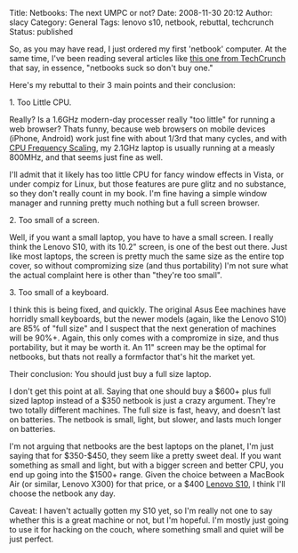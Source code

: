 Title: Netbooks: The next UMPC or not?
Date: 2008-11-30 20:12
Author: slacy
Category: General
Tags: lenovo s10, netbook, rebuttal, techcrunch
Status: published

So, as you may have read, I just ordered my first 'netbook' computer. At
the same time, I've been reading several articles like [this one from
TechCrunch](http://www.techcrunch.com/2008/11/29/three-reasons-why-netbooks-just-arent-good-enough/)
that say, in essence, "netbooks suck so don't buy one."

Here's my rebuttal to their 3 main points and their conclusion:

1\. Too Little CPU.

Really? Is a 1.6GHz modern-day processer really "too little" for running
a web browser? Thats funny, because web browsers on mobile devices
(iPhone, Android) work just fine with about 1/3rd that many cycles, and
with [CPU Frequency
Scaling](http://en.wikipedia.org/wiki/Dynamic_frequency_scaling), my
2.1GHz laptop is usually running at a measly 800MHz, and that seems just
fine as well.

I'll admit that it likely has too little CPU for fancy window effects in
Vista, or under compiz for Linux, but those features are pure glitz and
no substance, so they don't really count in my book. I'm fine having a
simple window manager and running pretty much nothing but a full screen
browser.

2\. Too small of a screen.

Well, if you want a small laptop, you have to have a small screen. I
really think the Lenovo S10, with its 10.2" screen, is one of the best
out there. Just like most laptops, the screen is pretty much the same
size as the entire top cover, so without compromizing size (and thus
portability) I'm not sure what the actual complaint here is other than
"they're too small".

3\. Too small of a keyboard.

I think this is being fixed, and quickly. The original Asus Eee machines
have horridly small keyboards, but the newer models (again, like the
Lenovo S10) are 85% of "full size" and I suspect that the next
generation of machines will be 90%+. Again, this only comes with a
compromize in size, and thus portability, but it may be worth it. An 11"
screen may be the optimal for netbooks, but thats not really a
formfactor that's hit the market yet.

Their conclusion: You should just buy a full size laptop.

I don't get this point at all. Saying that one should buy a \$600+ plus
full sized laptop instead of a \$350 netbook is just a crazy argument.
They're two totally different machines. The full size is fast, heavy,
and doesn't last on batteries. The netbook is small, light, but slower,
and lasts much longer on batteries.

I'm not arguing that netbooks are the best laptops on the planet, I'm
just saying that for \$350-\$450, they seem like a pretty sweet deal. If
you want something as small and light, but with a bigger screen and
better CPU, you end up going into the \$1500+ range. Given the choice
between a MacBook Air (or similar, Lenovo X300) for that price, or a
\$400 [Lenovo
S10](http://shop.lenovo.com/us/notebooks/ideapad/s-series), I think I'll
choose the netbook any day.

Caveat: I haven't actually gotten my S10 yet, so I'm really not one to
say whether this is a great machine or not, but I'm hopeful. I'm mostly
just going to use it for hacking on the couch, where something small and
quiet will be just perfect.
